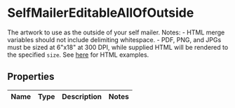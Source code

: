 

# SelfMailerEditableAllOfOutside

The artwork to use as the outside of your self mailer.  Notes: - HTML merge variables should not include delimiting whitespace. - PDF, PNG, and JPGs must be sized at 6\"x18\" at 300 DPI, while supplied HTML will be rendered to the specified `size`.  See [here](#section/HTML-Examples) for HTML examples. 

## Properties

| Name | Type | Description | Notes |
|------------ | ------------- | ------------- | -------------|



